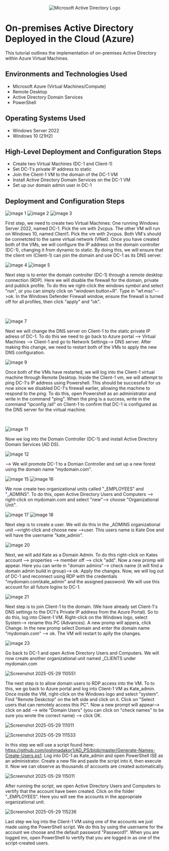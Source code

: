 <p align="center">
<img src="https://i.imgur.com/pU5A58S.png" alt="Microsoft Active Directory Logo"/>
</p>

<h1>On-premises Active Directory Deployed in the Cloud (Azure)</h1>
This tutorial outlines the implementation of on-premises Active Directory within Azure Virtual Machines.<br />


<h2>Environments and Technologies Used</h2>

- Microsoft Azure (Virtual Machines/Compute)
- Remote Desktop
- Active Directory Domain Services
- PowerShell

<h2>Operating Systems Used </h2>

- Windows Server 2022
- Windows 10 (21H2)

<h2>High-Level Deployment and Configuration Steps</h2>

- Create two Virtual Machines (DC-1 and Client-1)
- Set DC-1's private IP address to static
- Join the Client-1 VM to the domain of the DC-1 VM
- Install Active Directory Domain Services on the DC-1 VM
- Set up our domain admin user in DC-1


<h2>Deployment and Configuration Steps</h2>

<p>

![image 1](https://github.com/user-attachments/assets/505e55b3-712c-40ff-8f04-464a8ad203ce) ![image 2](https://github.com/user-attachments/assets/c679a690-617b-4257-85de-2e4100b54067) ![image 3](https://github.com/user-attachments/assets/e3596f2a-0ce6-4566-883c-f1cef5a889c4)







First step, we need to create two Virtual Machines: One running  Windows Server 2022, named DC-1. Pick the vm with 2vcpus. The other VM will run on Windows 10, named Client1. Pick the vm with 2vcpus. Both VM's should be connetcted to the same virtual network (VNet). 
Once you have created both of the VMs, we will configure the IP address on the domain controller (DC-1), changing it from dynamic to static. By doing this, we will ensure that the client vm (Client-1) can join the domain and use DC-1 as its DNS server.   


</p>
<p>
<p>
  
</p>
 
  ![image 4](https://github.com/user-attachments/assets/03f63707-045d-471e-adf6-478dfd56e17f) ![image 5](https://github.com/user-attachments/assets/7ccacb7e-b538-496b-bef1-565cfcd177c8)


Next step is to enter the domain controller (DC-1) through a remote desktop connection (RDP). Here we will disable the firewall for the domain, private and publick profile. To do this we right-click the windows symbol and select "run", or you can simply click on "windown button+R". Type in "wf.msc"-->ok. 
In the Windows Defender Firewall window, ensure the firewall is turned off for all profiles, then click "apply" and "ok".  
</p>
<br />

![image 7](https://github.com/user-attachments/assets/9891a7df-1d0b-4a7e-b891-577823663064)


Next we will change the DNS server on Client-1 to the static private IP adress of DC-1. To do this we need to go back to Azure portal --> Virtual Machines --> Client-1 and go to Network Settings--> DNS server. After making this change, we need to restart both of the VMs to apply the new DNS configuration. 
<p>
  
</p>

![image 9](https://github.com/user-attachments/assets/271b55bf-4286-40b7-a9d5-b8559ec02f75)


<p>
Once both of the VMs have restarted, we will log into the Client-1 virtual machine through Remote Desktop. Inside the Client-1 vm, we will attempt to ping DC-1's IP address using Powershell. This should be successfull for us now since we disabled DC-1's firewall earlier, allowing the machine to respond to the ping. To do this, open Powershell as an administrator and write in the command "ping". When the ping is a success, write in the command "ipconfig /all" on Client-1 to confirm that DC-1 is configured as the DNS server for the virtual machine.  
</p>
<br />

<p>

![image 11](https://github.com/user-attachments/assets/7e5bccc6-0745-45a5-92ee-e2710954e236)

Now we log into the Domain Controller (DC-1) and install Active Directory Domain Services (AD DS). 



![image 12](https://github.com/user-attachments/assets/49c3174b-e1b3-4c18-8f4b-2c476b2f5ce6)

--> We will promote DC-1 to a Domian Controller and set up a new forest using the domain name "mydomain.com". 


![image 15](https://github.com/user-attachments/assets/9dfdcf9a-4643-4d19-b7e9-4e3ebaacd671)
![image 16](https://github.com/user-attachments/assets/ebb6caf0-b7e1-4f9e-8f60-282eea11663a)

We now create two organizational units called "_EMPLOYEES" and "_ADMINS". To do this, open Active Directory Users and Computers --> right-click on mydomain.com and select "new"--> choose "Organizational Unit". 


![image 17](https://github.com/user-attachments/assets/e7975006-ef6c-43ba-8f96-251ed537a1a3)
![image 18](https://github.com/user-attachments/assets/eadcc633-0799-48a4-a54b-8d3404ffdc60)

Next step is to create a user. We will do this in the _ADMINS organizational unit -->right-click and choose new -->user. This users name is Kate Doe and will have the username "kate_admin".

![image 20](https://github.com/user-attachments/assets/323682e5-b769-4cf5-9906-6f4b9fe5b242)

Next, we will add Kate as a Domain Admin. To do this right-click on Kates account --> properties --> member off --> click "add". Now a new promp will appear. Here you can write in "domain admins"--> check name (it will find a domain admin build in group)--> ok. Apply the changes.
Now, we will log out of DC-1 and reconnect using RDP with the credentials "mydomain.com\kate_admin" and the assigned password. We will use this account for all future logins to DC-1. 


![image 21](https://github.com/user-attachments/assets/376650cc-9448-4b11-9e74-367cf0fb871f)


Next step is to join Client-1 to the domain. (We have already set Client-1's DNS settings to the DC1's Private IP address from the Azure Portal). So to do this, log into Client-1 VM. Right-click on the Windows logo, select System--> rename this PC (Advances). A new promp will appera, click Change. In the new promp select Domain and enter the domain name "mydomain.com" --> ok. The VM will restart to aplly the changes.


![image 23](https://github.com/user-attachments/assets/1e5cee8f-1397-431c-9a46-adf209dbc041)

Go back to DC-1 and open Active Directory Users and Computers. We will now create another organizational unit named _CLIENTS under mydomain.com

![Screenshot 2025-05-29 110551](https://github.com/user-attachments/assets/d5de3dfe-f145-4ec6-927c-7c0a95c09b5b)

The next step is to allow domain users to RDP access into the VM. To to this, we go back to Azure portal and log into Client-1 VM as Kate_admin. Once inside the VM, right-click on the Windows logo and select "system". Find "Remote Deskctop" on the left side and click on it. Click on "Select users that can remotely access this PC". 
Now a new prompt will appear--> click on add --> wite "Domain Users" (you can click on "check names" to be sure you wrote the correct name) --> click OK. 


![Screenshot 2025-05-29 111011](https://github.com/user-attachments/assets/c1b9599d-d9b9-4b2f-bf18-1b5aafa9ea07)


![Screenshot 2025-05-29 111533](https://github.com/user-attachments/assets/b97e4d5c-d8ac-4283-b4a3-c306bf14375a)

In this step we will use a script found here: https://github.com/joshmadakor1/AD_PS/blob/master/Generate-Names-Create-Users.ps1. 
Log into DC-1 as Kate_admin and open PowerShell ISE as an administrator. Create a new file and paste the script into it, then execute it. Now we can observe as thousands of accounts are created automatically. 


![Screenshot 2025-05-29 115011](https://github.com/user-attachments/assets/63c43d02-700e-4c27-98f5-605c3f60bfe0)

After running the script, we open Active Directory Users and Computers to vertify that the account have been created. Click on the folder "_EMPLOYEES". Here you will see the accounts in the appropriate organizational unit. 


![Screenshot 2025-05-29 115236](https://github.com/user-attachments/assets/d2b507f0-6b08-4ec9-b115-63223da66b41)

Last step we log into the Client-1 VM using one of the accounts we just made using the PowerShell script. We do this by using the username for the account we choose and the default password "Password1". When you are logged inn, open PowerShell to vertify that you are logged in as one of the script-created users.

















</p>
<p>
  
</p>
<br />

